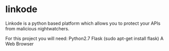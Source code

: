 # linkode
Linkode is a python based platform which allows you to protect your APIs from malicious nightwatchers.

For this project you will need:
Python2.7
Flask (sudo apt-get install flask)
A Web Browser
